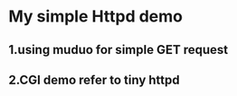# My simple Httpd demo 

## 1.using muduo for simple GET request

## 2.CGI demo refer to tiny httpd

